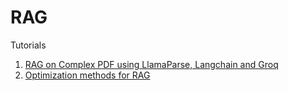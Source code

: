 # RAG

Tutorials

1. [RAG on Complex PDF using LlamaParse, Langchain and Groq](https://medium.com/the-ai-forum/rag-on-complex-pdf-using-llamaparse-langchain-and-groq-5b132bd1f9f3)
2. [Optimization methods for RAG](https://pub.towardsai.net/so-you-want-to-improve-your-rag-pipeline-28b0cfadbfd7)
